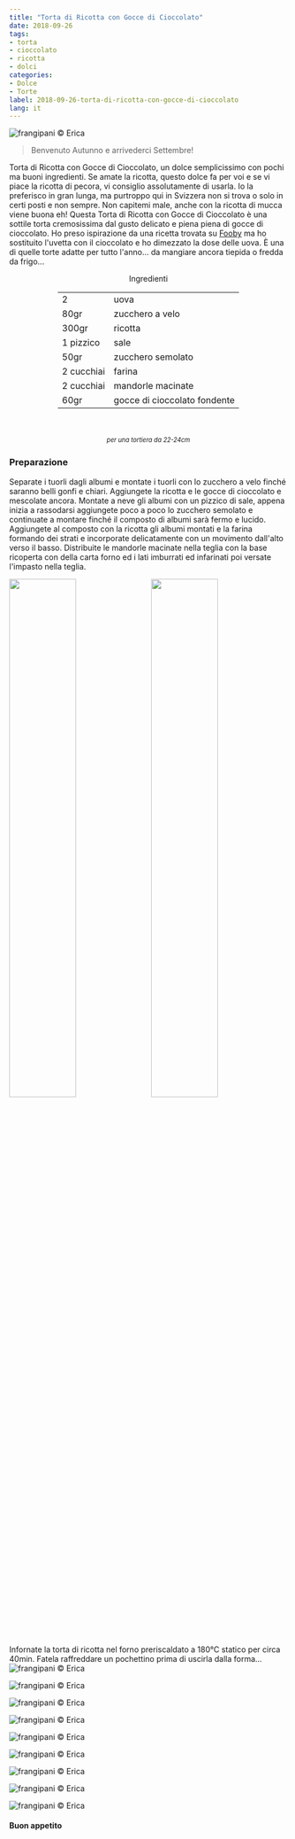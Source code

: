 ```yaml
---
title: "Torta di Ricotta con Gocce di Cioccolato"
date: 2018-09-26
tags:
- torta
- cioccolato
- ricotta
- dolci
categories:
- Dolce
- Torte
label: 2018-09-26-torta-di-ricotta-con-gocce-di-cioccolato
lang: it 
---
```

![](header.jpg "frangipani © Erica")

> Benvenuto Autunno e arrivederci Settembre!

Torta di Ricotta con Gocce di Cioccolato, un dolce semplicissimo con pochi ma buoni ingredienti. Se amate la ricotta, questo dolce fa per voi e se vi piace la ricotta di pecora, vi consiglio assolutamente di usarla. Io la preferisco in gran lunga, ma purtroppo qui in Svizzera non si trova o solo in certi posti e non sempre. Non capitemi male, anche con la ricotta di mucca viene buona eh! Questa Torta di Ricotta con Gocce di Cioccolato è una sottile torta cremosissima dal gusto delicato e piena piena di gocce di cioccolato. Ho preso ispirazione da una ricetta trovata su <a href="https://fooby.ch/it/ricette/16671/budino-di-ricotta--torta-alla-ricotta-?startAuto1=0" target="_blank">Fooby</a> ma ho sostituito l'uvetta con il cioccolato e ho dimezzato la dose delle uova. È una di quelle torte adatte per tutto l'anno... da mangiare ancora tiepida o fredda da frigo...

<div id="wrapper" style="text-align: center">
  <div id="yourdiv" style="display: inline-block;">
    <div class="ingredients">
      <div class="ingredients-title">Ingredienti</div>
      <table>
        <tbody>
          <tr>
            <td>2</td>
            <td>uova</td>
          </tr>
          <tr>
            <td>80gr</td>
            <td>zucchero a velo</td>
          </tr>
          <tr>
            <td>300gr</td>
            <td>ricotta</td>
          </tr>
          <tr>
            <td>1 pizzico</td>
            <td>sale</td>
          </tr>
          <tr>
            <td>50gr</td>
            <td>zucchero semolato</td>
          </tr>
          <tr>
            <td>2 cucchiai</td>
            <td>farina</td>
          </tr>      
          <tr>
            <td>2 cucchiai</td>
            <td>mandorle macinate</td>
          </tr>
          <tr>
            <td>60gr</td>
            <td>gocce di cioccolato fondente</td>
        </tbody>
      </table>
      <br></br>
      <i class="pull-right" style="font-size: 80%;">per una tortiera da 22-24cm</i>
    </div>
  </div>
</div>


<h3>
  <font color="grey">
    <i class="fa fa-cogs"></i>
  </font> Preparazione
</h3>

Separate i tuorli dagli albumi e montate i tuorli con lo zucchero a velo finché saranno belli gonfi e chiari. Aggiungete la ricotta e le gocce di cioccolato e mescolate ancora. Montate a neve gli albumi con un pizzico di sale, appena inizia a rassodarsi aggiungete poco a poco lo zucchero semolato e continuate a montare finché il composto di albumi sarà fermo e lucido. Aggiungete al composto con la ricotta gli albumi montati e la farina formando dei strati e incorporate delicatamente con un movimento dall'alto verso il basso. Distribuite le mandorle macinate nella teglia con la base ricoperta con della carta forno ed i lati imburrati ed infarinati poi versate l'impasto nella teglia.
<p>
  <div style="width: 100%; margin-bottom: ">
    <img style="float: left; width: 49%; margin-right: 1%" src="impasto.jpg" alt="" title="frangipani © Erica" />
    <img style="float: left; width: 49%; margin-left: 1%" src="teglia.jpg" alt="" title="frangipani © Erica" />
    <div style="clear: both"></div>
  </div>
</p>

Infornate la torta di ricotta nel forno preriscaldato a 180°C statico per circa 40min. Fatela raffreddare un pochettino prima di uscirla dalla forma...
![](risultato1.jpg "frangipani © Erica")

![](risultato2.jpg "frangipani © Erica")

![](risultato3.jpg "frangipani © Erica")

![](risultato4.jpg "frangipani © Erica")

![](risultato5.jpg "frangipani © Erica")

![](risultato6.jpg "frangipani © Erica")

![](risultato7.jpg "frangipani © Erica")

![](risultato8.jpg "frangipani © Erica")

![](risultato9.jpg "frangipani © Erica")

<h4>Buon appetito
  <font color="red">
    <i class="fa fa-smile-o"></i>
  </font>
</h4>